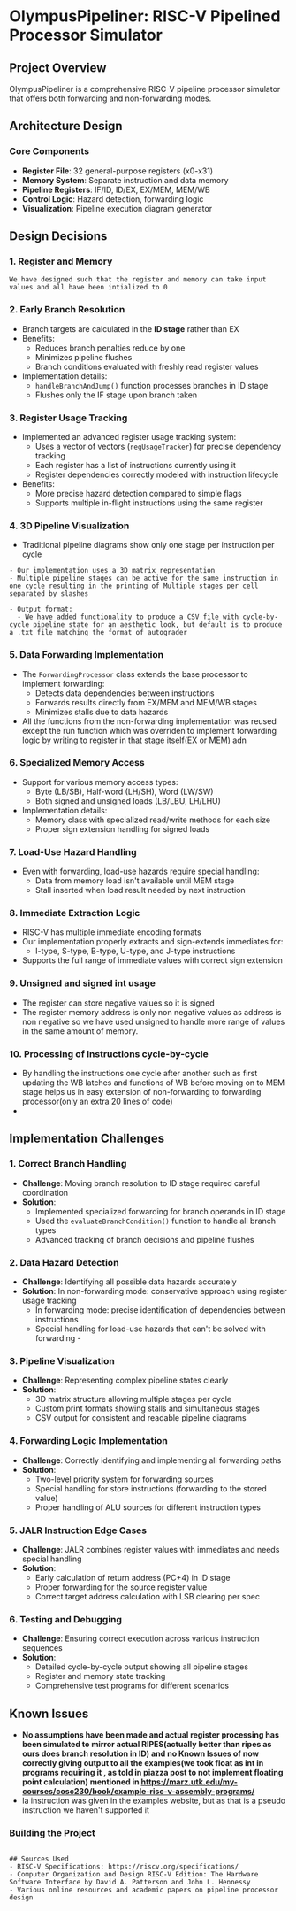 # OlympusPipeliner: RISC-V Pipelined Processor Simulator

## Project Overview
OlympusPipeliner is a comprehensive RISC-V pipeline processor simulator that offers both forwarding and non-forwarding modes.

## Architecture Design

### Core Components
- **Register File**: 32 general-purpose registers (x0-x31)
- **Memory System**: Separate instruction and data memory
- **Pipeline Registers**: IF/ID, ID/EX, EX/MEM, MEM/WB
- **Control Logic**: Hazard detection, forwarding logic
- **Visualization**: Pipeline execution diagram generator

## Design Decisions

### 1. Register and Memory 
```
We have designed such that the register and memory can take input values and all have been intialized to 0
```

### 2. Early Branch Resolution
- Branch targets are calculated in the **ID stage** rather than EX
- Benefits:
  - Reduces branch penalties reduce by one 
  - Minimizes pipeline flushes
  - Branch conditions evaluated with freshly read register values
- Implementation details:
  - `handleBranchAndJump()` function processes branches in ID stage
  - Flushes only the IF stage upon branch taken

### 3. Register Usage Tracking
- Implemented an advanced register usage tracking system:
  - Uses a vector of vectors (`regUsageTracker`) for precise dependency tracking
  - Each register has a list of instructions currently using it
  - Register dependencies correctly modeled with instruction lifecycle
- Benefits:
  - More precise hazard detection compared to simple flags
  - Supports multiple in-flight instructions using the same register

### 4. 3D Pipeline Visualization
- Traditional pipeline diagrams show only one stage per instruction per cycle
```
- Our implementation uses a 3D matrix representation
- Multiple pipeline stages can be active for the same instruction in one cycle resulting in the printing of Multiple stages per cell separated by slashes

- Output format:
  - We have added functionality to produce a CSV file with cycle-by-cycle pipeline state for an aesthetic look, but default is to produce a .txt file matching the format of autograder
```
  

### 5. Data Forwarding Implementation
- The `ForwardingProcessor` class extends the base processor to implement forwarding:
  - Detects data dependencies between instructions
  - Forwards results directly from EX/MEM and MEM/WB stages
  - Minimizes stalls due to data hazards
- All the functions from the non-forwarding implementation was reused except the run function which was overriden to implement forwarding logic by writing to register in that stage itself(EX or MEM) adn

### 6. Specialized Memory Access
- Support for various memory access types:
  - Byte (LB/SB), Half-word (LH/SH), Word (LW/SW)
  - Both signed and unsigned loads (LB/LBU, LH/LHU)
- Implementation details:
  - Memory class with specialized read/write methods for each size
  - Proper sign extension handling for signed loads

### 7. Load-Use Hazard Handling
- Even with forwarding, load-use hazards require special handling:
  - Data from memory load isn't available until MEM stage
  - Stall inserted when load result needed by next instruction

### 8. Immediate Extraction Logic
- RISC-V has multiple immediate encoding formats
- Our implementation properly extracts and sign-extends immediates for:
  - I-type, S-type, B-type, U-type, and J-type instructions
- Supports the full range of immediate values with correct sign extension

### 9. Unsigned and signed int usage
- The register can store negative values so it is signed 
- The register memory address is only non negative values as address is non negative so we have used unsigned to handle more range of values in the same amount of memory.

### 10. Processing of Instructions cycle-by-cycle
- By handling the instructions one cycle after another such as first updating the WB latches and functions of WB before moving on to MEM stage helps us in easy extension of non-forwarding to forwarding processor(only an extra 20 lines of code)
-



## Implementation Challenges

### 1. Correct Branch Handling
- **Challenge**: Moving branch resolution to ID stage required careful coordination
- **Solution**: 
  - Implemented specialized forwarding for branch operands in ID stage
  - Used the `evaluateBranchCondition()` function to handle all branch types
  - Advanced tracking of branch decisions and pipeline flushes

### 2. Data Hazard Detection
- **Challenge**: Identifying all possible data hazards accurately
- **Solution**:
  In non-forwarding mode: conservative approach using register usage tracking
  - In forwarding mode: precise identification of dependencies between instructions
  - Special handling for load-use hazards that can't be solved with forwarding -

### 3. Pipeline Visualization
- **Challenge**: Representing complex pipeline states clearly
- **Solution**:
  - 3D matrix structure allowing multiple stages per cycle
  - Custom print formats showing stalls and simultaneous stages
  - CSV output for consistent and readable pipeline diagrams

### 4. Forwarding Logic Implementation
- **Challenge**: Correctly identifying and implementing all forwarding paths
- **Solution**:
  - Two-level priority system for forwarding sources
  - Special handling for store instructions (forwarding to the stored value)
  - Proper handling of ALU sources for different instruction types

### 5. JALR Instruction Edge Cases
- **Challenge**: JALR combines register values with immediates and needs special handling
- **Solution**:
  - Early calculation of return address (PC+4) in ID stage
  - Proper forwarding for the source register value
  - Correct target address calculation with LSB clearing per spec

### 6. Testing and Debugging
- **Challenge**: Ensuring correct execution across various instruction sequences
- **Solution**:
  - Detailed cycle-by-cycle output showing all pipeline stages
  - Register and memory state tracking
  - Comprehensive test programs for different scenarios

## Known Issues 
- **No assumptions have been made and actual register processing has been simulated to mirror actual RIPES(actually better than ripes as ours does branch resolution in ID) and no Known Issues of now correctly giving output to all the examples(we took float as int in programs requiring it , as told in piazza post to not implement floating point calculation) mentioned in https://marz.utk.edu/my-courses/cosc230/book/example-risc-v-assembly-programs/**
- la instruction was given in the examples website, but as that is a pseudo instruction we haven't supported it 

### Building the Project
```

## Sources Used
- RISC-V Specifications: https://riscv.org/specifications/
- Computer Organization and Design RISC-V Edition: The Hardware Software Interface by David A. Patterson and John L. Hennessy
- Various online resources and academic papers on pipeline processor design

